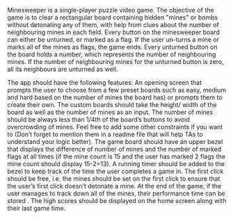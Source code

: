 Minesweeper is a single-player puzzle video game. The objective of the game is to clear a rectangular board containing hidden "mines" or bombs without detonating any of them, with help from clues about the number of neighbouring mines in each field.
Every button on the minesweeper board can either be unturned, or marked as a flag.
If the user un-turns a mine or marks all of the mines as flags, the game ends.
Every unturned button on the board holds a number, which represents the number of neighbouring mines.
If the number of neighbouring mines for the unturned button is zero, all its neighbours are unturned as well.


The app should have the following features:
An opening screen that prompts the user to choose from a few preset boards such as easy, medium and hard based on the number of mines the board has) or prompts them to create their own.
The custom boards should take the height/ width of the board as well as the number of mines as an input.
The number of mines should be always less than 1/4th of the board’s buttons to avoid overcrowding of mines. Feel free to add some other constraints if you want to (Don’t forget to mention them in a readme file that will help TAs to understand your logic better).
The game board should have an upper bezel that displays the difference of number of mines and the number of marked flags at all times (if the mine count is 15 and the user has marked 2 flags the mine count should display 15-2=13). A running timer should be added to the bezel to keep track of the time the user completes a game in.
The first click should be free, i.e. the mines should be set on the first click to ensure that the user’s first click doesn’t detonate a mine.
At the end of the game, if the user manages to track down all of the mines, their performance time can be stored . The high scores should be displayed on the home screen along with their last game time.
